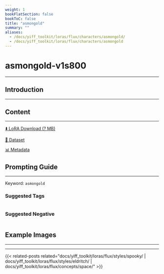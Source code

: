 ```yaml
---
weight: 1
bookFlatSection: false
bookToC: false
title: "asmongold"
summary: ""
aliases:
  - /docs/yiff_toolkit/loras/flux/characters/asmongold/
  - /docs/yiff_toolkit/loras/flux/characters/asmongold
---
```


<!--markdownlint-disable MD025 MD033 -->

# asmongold-v1s800

---

## Introduction

---

## Content

---

[⬇️ LoRA Download (? MB)]()

[📐 Dataset]()

[📊 Metadata]()

## Prompting Guide

---

Keyword: `asmongold`

### Suggested Tags

```md
```

### Suggested Negative

```md
```

## Example Images

---

<div class="image-grid">
  <div class="image-grid-container">
    <a href="">
    </a>
    <a href="">
    </a>
  </div>
</div>

---

{{< related-posts related="docs/yiff_toolkit/loras/flux/styles/spooky/ | docs/yiff_toolkit/loras/flux/styles/eldritch/ | docs/yiff_toolkit/loras/flux/concepts/space/" >}}
